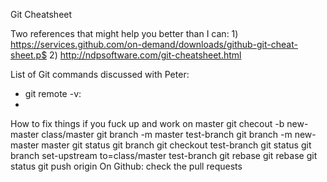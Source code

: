Git Cheatsheet

Two references that might help you better than I can:
    1) https://services.github.com/on-demand/downloads/github-git-cheat-sheet.p$
    2) http://ndpsoftware.com/git-cheatsheet.html

List of Git commands discussed with Peter:

- git remote -v:
-


How to fix things if you fuck up and work on master
git checout -b new-master class/master
git branch -m master test-branch
git branch -m new-master master
git status
git branch
git checkout test-branch
git status
git branch set-upstream to=class/master test-branch
git rebase
git rebase
git status
git push origin <name of current branch>
On Github: check the pull requests
